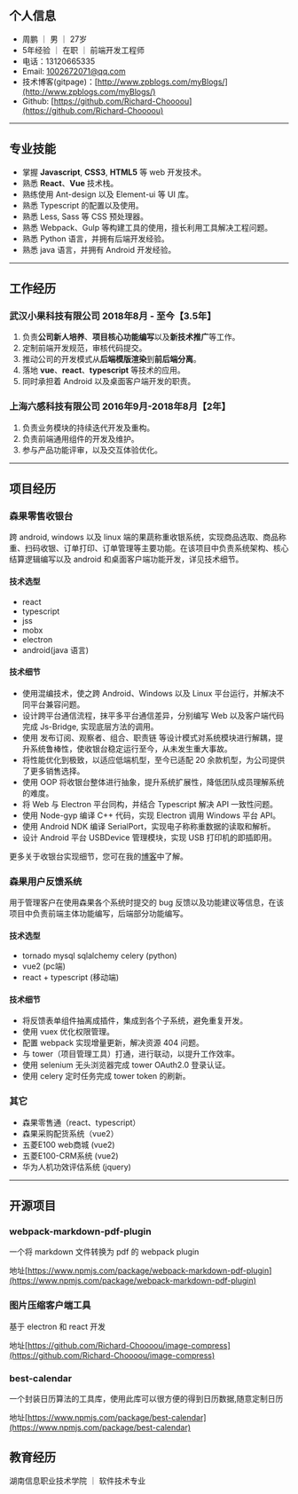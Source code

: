 

## 个人信息
* 周鹏 ｜ 男 ｜ 27岁
* 5年经验 ｜ 在职 ｜ 前端开发工程师
* 电话：13120665335
* Email: 1002672071@qq.com
* 技术博客(gitpage)：[http://www.zpblogs.com/myBlogs/](http://www.zpblogs.com/myBlogs/)
* Github: [https://github.com/Richard-Choooou](https://github.com/Richard-Choooou)

---

## 专业技能
* 掌握 **Javascript**, **CSS3**, **HTML5** 等 web 开发技术。
* 熟悉 **React**、**Vue** 技术栈。
* 熟练使用 Ant-design 以及 Element-ui 等 UI 库。
* 熟悉 Typescript 的配置以及使用。
* 熟悉 Less, Sass 等 CSS 预处理器。
* 熟悉 Webpack、Gulp 等构建工具的使用，擅长利用工具解决工程问题。
* 熟悉 Python 语言，并拥有后端开发经验。
* 熟悉 java 语言，并拥有 Android 开发经验。

---
## 工作经历
### 武汉小果科技有限公司 2018年8月 - 至今【3.5年】
1. 负责**公司新人培养**、**项目核心功能编写**以及**新技术推广**等工作。
2. 定制前端开发规范，审核代码提交。
3. 推动公司的开发模式从**后端模版渲染**到**前后端分离**。
4. 落地 **vue**、**react**、**typescript** 等技术的应用。
5. 同时承担着 Android 以及桌面客户端开发的职责。

### 上海六感科技有限公司 2016年9月-2018年8月【2年】
1. 负责业务模块的持续迭代开发及重构。
2. 负责前端通用组件的开发及维护。
3. 参与产品功能评审，以及交互体验优化。


---

## 项目经历
### 森果零售收银台
跨 android, windows 以及 linux 端的果蔬称重收银系统，实现商品选取、商品称重、扫码收银、订单打印、订单管理等主要功能。在该项目中负责系统架构、核心结算逻辑编写以及 android 和桌面客户端功能开发，详见技术细节。
#### 技术选型
* react
* typescript
* jss 
* mobx
* electron
* android(java 语言)

#### 技术细节
* 使用混编技术，使之跨 Android、Windows 以及 Linux 平台运行，并解决不同平台兼容问题。
* 设计跨平台通信流程，抹平多平台通信差异，分别编写 Web 以及客户端代码完成 Js-Bridge, 实现底层方法的调用。
* 使用 发布订阅、观察者、组合、职责链 等设计模式对系统模块进行解耦，提升系统鲁棒性，使收银台稳定运行至今，从未发生重大事故。
* 将性能优化到极致，以适应低端机型，至今已适配 20 余款机型，为公司提供了更多销售选择。
* 使用 OOP 将收银台整体进行抽象，提升系统扩展性，降低团队成员理解系统的难度。
* 将 Web 与 Electron 平台同构，并结合 Typescript 解决 API 一致性问题。
* 使用 Node-gyp 编译 C++ 代码，实现 Electron 调用 Windows 平台 API。
* 使用 Android NDK 编译 SerialPort，实现电子称称重数据的读取和解析。
* 设计 Android 平台 USBDevice 管理模块，实现 USB 打印机的即插即用。


更多关于收银台实现细节，您可在我的[博客](https://www.zpblogs.com/myBlogs/2021/02/06/%E6%A3%AE%E6%9E%9C%E6%94%B6%E9%93%B6%E5%8F%B0%E6%9E%B6%E6%9E%84%E8%AE%BE%E8%AE%A1/)中了解。

### 森果用户反馈系统
用于管理客户在使用森果各个系统时提交的 bug 反馈以及功能建议等信息，在该项目中负责前端主体功能编写，后端部分功能编写。
#### 技术选型
* tornado mysql sqlalchemy celery (python)
* vue2 (pc端)
* react + typescript (移动端)

#### 技术细节
* 将反馈表单组件抽离成插件，集成到各个子系统，避免重复开发。
* 使用 vuex 优化权限管理。
* 配置 webpack 实现增量更新，解决资源 404 问题。
* 与 tower（项目管理工具）打通，进行联动，以提升工作效率。 
* 使用 selenium 无头浏览器完成 tower OAuth2.0 登录认证。
* 使用 celery 定时任务完成 tower token 的刷新。


### 其它
* 森果零售通（react、typescript）
* 森果采购配货系统（vue2）
* 五菱E100 web商城 (vue2)
* 五菱E100-CRM系统 (vue2)
* 华为人机功效评估系统 (jquery)

---

## 开源项目

### webpack-markdown-pdf-plugin
一个将 markdown 文件转换为 pdf 的 webpack plugin

地址[https://www.npmjs.com/package/webpack-markdown-pdf-plugin](https://www.npmjs.com/package/webpack-markdown-pdf-plugin)

### 图片压缩客户端工具
基于 electron 和 react 开发

地址[https://github.com/Richard-Choooou/image-compress](https://github.com/Richard-Choooou/image-compress)

### best-calendar
一个封装日历算法的工具库，使用此库可以很方便的得到日历数据,随意定制日历

地址[https://www.npmjs.com/package/best-calendar](https://www.npmjs.com/package/best-calendar)


## 教育经历
湖南信息职业技术学院 ｜ 软件技术专业